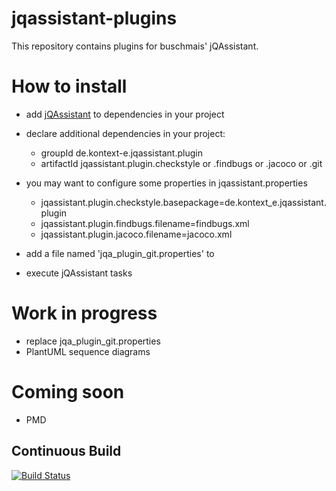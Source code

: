 jqassistant-plugins
===================
This repository contains plugins for buschmais' jQAssistant.

How to install
==============
* add [jQAssistant](http://jqassistant.org) to dependencies in your project

* declare additional dependencies in your project:
 
    - groupId de.kontext-e.jqassistant.plugin
    - artifactId jqassistant.plugin.checkstyle or .findbugs or .jacoco or .git

* you may want to configure some properties in jqassistant.properties

    - jqassistant.plugin.checkstyle.basepackage=de.kontext_e.jqassistant.plugin
    - jqassistant.plugin.findbugs.filename=findbugs.xml
    - jqassistant.plugin.jacoco.filename=jacoco.xml

* add a file named 'jqa_plugin_git.properties' to 

* execute jQAssistant tasks

Work in progress
================
* replace jqa_plugin_git.properties
* PlantUML sequence diagrams

Coming soon
===========
* PMD

## Continuous Build

[![Build Status](https://travis-ci.org/jensnerche/jqassistant-plugins.svg?branch=master)](https://travis-ci.org/jensnerche/jqassistant-plugins)
